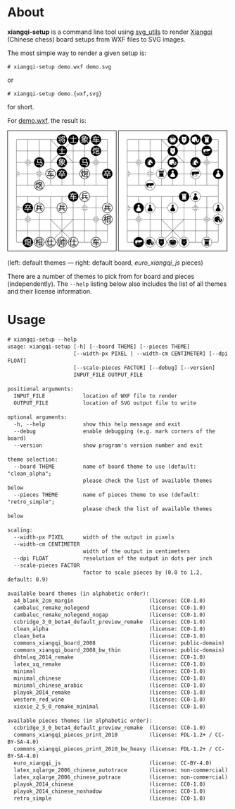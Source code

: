 # About

**xiangqi-setup** is a command line tool using [svg_utils](https://github.com/btel/svg_utils) to
render [Xiangqi](https://en.wikipedia.org/wiki/Xiangqi) (Chinese chess) board setups from WXF files to SVG images.

The most simple way to render a given setup is:

```
# xiangqi-setup demo.wxf demo.svg
```

or

```
# xiangqi-setup demo.{wxf,svg}
```

for short.

For [demo.wxf](doc/demo.wxf), the result is:

[![](doc/demo_retro_simple.png "demo_retro_simple.{png,svg}, CC0 1.0 Universal: Public Domain Dedication")](doc/demo_retro_simple.svg)
[![](doc/demo_euro_xiangqi_js.png "demo_euro_xiangqi_js.{png,svg}, Creative Commons Attribution 4.0: Jasmin Scharrer, Sebastian Pipping")](doc/demo_euro_xiangqi_js.svg)

(left: default themes — right: default board, _euro_xiangqi_js_ pieces)

There are a number of themes to pick from for board and pieces (independently).
The `--help` listing below also includes the list of all themes
and their license information.


# Usage

```
# xiangqi-setup --help
usage: xiangqi-setup [-h] [--board THEME] [--pieces THEME]
                     [--width-px PIXEL | --width-cm CENTIMETER] [--dpi FLOAT]
                     [--scale-pieces FACTOR] [--debug] [--version]
                     INPUT_FILE OUTPUT_FILE

positional arguments:
  INPUT_FILE            location of WXF file to render
  OUTPUT_FILE           location of SVG output file to write

optional arguments:
  -h, --help            show this help message and exit
  --debug               enable debugging (e.g. mark corners of the board)
  --version             show program's version number and exit

theme selection:
  --board THEME         name of board theme to use (default: "clean_alpha";
                        please check the list of available themes below
  --pieces THEME        name of pieces theme to use (default: "retro_simple";
                        please check the list of available themes below

scaling:
  --width-px PIXEL      width of the output in pixels
  --width-cm CENTIMETER
                        width of the output in centimeters
  --dpi FLOAT           resolution of the output in dots per inch
  --scale-pieces FACTOR
                        factor to scale pieces by (0.0 to 1.2, default: 0.9)

available board themes (in alphabetic order):
  a4_blank_2cm_margin                        (license: CC0-1.0)
  cambaluc_remake_nolegend                   (license: CC0-1.0)
  cambaluc_remake_nolegend_nogap             (license: CC0-1.0)
  ccbridge_3_0_beta4_default_preview_remake  (license: CC0-1.0)
  clean_alpha                                (license: CC0-1.0)
  clean_beta                                 (license: CC0-1.0)
  commons_xiangqi_board_2008                 (license: public-domain)
  commons_xiangqi_board_2008_bw_thin         (license: public-domain)
  dhtmlxq_2014_remake                        (license: CC0-1.0)
  latex_xq_remake                            (license: CC0-1.0)
  minimal                                    (license: CC0-1.0)
  minimal_chinese                            (license: CC0-1.0)
  minimal_chinese_arabic                     (license: CC0-1.0)
  playok_2014_remake                         (license: CC0-1.0)
  western_red_wine                           (license: CC0-1.0)
  xiexie_2_5_0_remake_minimal                (license: CC0-1.0)

available pieces themes (in alphabetic order):
  ccbridge_3_0_beta4_default_preview_remake  (license: CC0-1.0)
  commons_xiangqi_pieces_print_2010          (license: FDL-1.2+ / CC-BY-SA-4.0)
  commons_xiangqi_pieces_print_2010_bw_heavy (license: FDL-1.2+ / CC-BY-SA-4.0)
  euro_xiangqi_js                            (license: CC-BY-4.0)
  latex_xqlarge_2006_chinese_autotrace       (license: non-commercial)
  latex_xqlarge_2006_chinese_potrace         (license: non-commercial)
  playok_2014_chinese                        (license: CC0-1.0)
  playok_2014_chinese_noshadow               (license: CC0-1.0)
  retro_simple                               (license: CC0-1.0)
```
